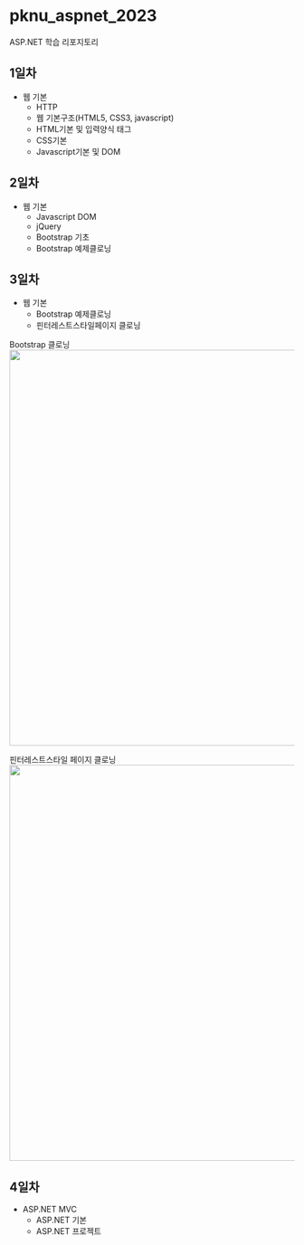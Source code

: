 # pknu_aspnet_2023
ASP.NET 학습 리포지토리

## 1일차
- 웹 기본
	- HTTP
	- 웹 기본구조(HTML5, CSS3, javascript)
	- HTML기본 및 입력양식 태그
	- CSS기본
	- Javascript기본 및 DOM
	
## 2일차
- 웹 기본
	- Javascript DOM
	- jQuery
	- Bootstrap 기초
	- Bootstrap 예제클로닝
	
## 3일차
- 웹 기본
	- Bootstrap 예제클로닝
	- 핀터레스트스타일페이지 클로닝
	
Bootstrap 클로닝  
<img src="https://github.com/ZZO-ZHO/pknu_aspnet_2023/blob/main/Day03/images/boot.gif?raw=true" width="700">

핀터레스트스타일 페이지 클로닝  
<img src="https://github.com/ZZO-ZHO/pknu_aspnet_2023/blob/main/Day03/images/pinterest.gif?raw=true" width="700">

## 4일차
- ASP.NET MVC
	- ASP.NET 기본
	- ASP.NET 프로젝트